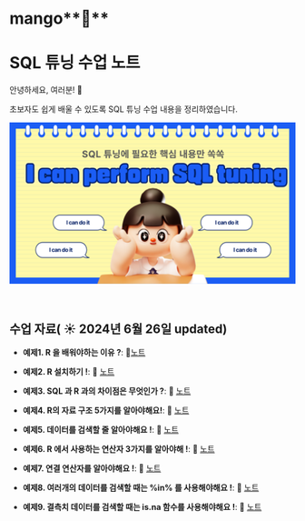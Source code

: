 # mango**🥭**

# SQL 튜닝 수업 노트 

안녕하세요, 여러분!  🌟

초보자도 쉽게 배울 수 있도록 SQL 튜닝 수업 내용을 정리하였습니다.

<img src=https://github.com/maango97/mango/blob/main/001.png>

&nbsp;

## 수업 자료( ☀️ 2024년 6월 26일 updated)


- **예제1. R 을 배워야하는 이유 ?**:  📄[노트](https://github.com/maango97/mango/blob/main/%E2%96%A3%20%EC%98%88%EC%A0%9C1.%20R%20%EC%9D%84%20%EB%B0%B0%EC%9B%8C%EC%95%BC%ED%95%98%EB%8A%94%20%EC%9D%B4%EC%9C%A0.txt)
  &nbsp;
  
- **예제2. R 설치하기 !**: 📄 [노트](https://github.com/maango97/mango/blob/main/%E2%96%A3%20%EC%98%88%EC%A0%9C2.%20%20R%20%EC%84%A4%EC%B9%98%ED%95%98%EA%B8%B0.txt)

- **예제3. SQL 과 R 과의 차이점은 무엇인가 ?**: 📄 [노트](https://github.com/maango97/mango/blob/main/%E2%96%A3%20%EC%98%88%EC%A0%9C3.%20%20SQL%20%EA%B3%BC%20%20R%20%EA%B3%BC%EC%9D%98%20%EC%B0%A8%EC%9D%B4%EC%A0%90%EC%9D%80%20%EB%AC%B4%EC%97%87%EC%9D%B8%EA%B0%80.txt)

- **예제4. R의 자료 구조 5가지를 알아야해요!**: 📄 [노트](https://github.com/maango97/mango/blob/main/%E2%96%A3%20%EC%98%88%EC%A0%9C4.%20%20R%EC%9D%98%20%EC%9E%90%EB%A3%8C%20%EA%B5%AC%EC%A1%B0%205%EA%B0%80%EC%A7%80.txt)
- **예제5. 데이터를 검색할 줄 알아야해요 !**: 📄 [노트](https://github.com/maango97/mango/blob/main/%E2%96%A3%20%EC%98%88%EC%A0%9C5.%20%EB%8D%B0%EC%9D%B4%ED%84%B0%20%EA%B2%80%EC%83%89%ED%95%98%EA%B8%B0.txt)

- **예제6. R 에서 사용하는 연산자 3가지를 알아야해 !**: 📄 [노트](https://github.com/maango97/mango/blob/main/%E2%96%A3%20%EC%98%88%EC%A0%9C6.%20R%20%EC%97%B0%EC%82%B0%EC%9E%90%203%EA%B0%80%EC%A7%80.txt)

- **예제7. 연결 연산자를 알아야해요 !**: 📄 [노트](https://github.com/maango97/mango/blob/main/%E2%96%A3%20%EC%98%88%EC%A0%9C7.%20%EC%97%B0%EA%B2%B0%20%EC%97%B0%EC%82%B0%EC%9E%90%EB%A5%BC%20%EC%95%8C%EC%95%84%EC%95%BC%ED%95%B4%EC%9A%94%20!.txt)

- **예제8. 여러개의 데이터를 검색할 때는 %in% 를 사용해야해요 !**: 📄 [노트](https://github.com/maango97/mango/blob/main/%E2%96%A3%20%EC%98%88%EC%A0%9C8.%20%EC%97%AC%EB%9F%AC%EA%B0%9C%EC%9D%98%20%EB%8D%B0%EC%9D%B4%ED%84%B0%EB%A5%BC%20%EA%B2%80%EC%83%89%ED%95%A0%20%EB%95%8C%EB%8A%94%20%25in%25%20%EB%A5%BC%20%EC%82%AC%EC%9A%A9%ED%95%B4%EC%95%BC%ED%95%B4%EC%9A%94%20!.txt)

- **예제9. 결측치 데이터를 검색할 때는 is.na 함수를 사용해야해요 !**: 📄 [노트](https://github.com/maango97/mango/blob/main/%E2%96%A3%20%EC%98%88%EC%A0%9C9.%20%EA%B2%B0%EC%B8%A1%EC%B9%98%20%EB%8D%B0%EC%9D%B4%ED%84%B0%EB%A5%BC%20%EA%B2%80%EC%83%89%ED%95%A0%20%EB%95%8C%EB%8A%94%20is.na%20%ED%95%A8%EC%88%98%EB%A5%BC%20%EC%82%AC%EC%9A%A9%ED%95%B4%EC%95%BC%ED%95%B4%EC%9A%94%20!.txt)

